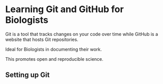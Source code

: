 # Learning Git and GitHub for Biologists

Git is a tool that tracks changes on your code over time while GitHub is a website that hosts Git repositories.

Ideal for Biologists in documenting their work.

This promotes open and reproducible science.

## Setting up Git
